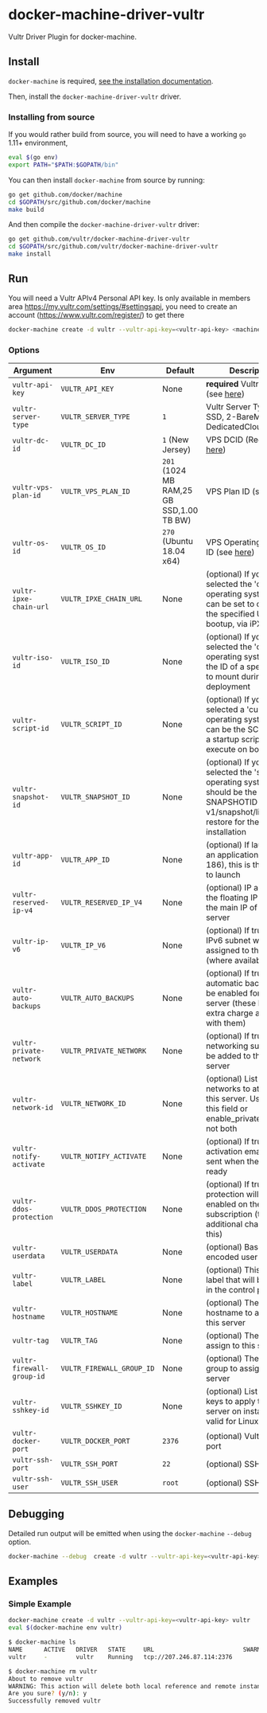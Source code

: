 # docker-machine-driver-vultr

Vultr Driver Plugin for docker-machine.

## Install
 
`docker-machine` is required, [see the installation documentation](https://gitlab.com/gitlab-org/ci-cd/docker-machine/-/blob/main/docs/install-machine.md).

Then, install the `docker-machine-driver-vultr` driver.

### Installing from source

If you would rather build from source, you will need to have a working `go` 1.11+ environment,

```bash
eval $(go env)
export PATH="$PATH:$GOPATH/bin"
```

You can then install `docker-machine` from source by running:

```bash
go get github.com/docker/machine
cd $GOPATH/src/github.com/docker/machine
make build
```

And then compile the `docker-machine-driver-vultr` driver:

```bash
go get github.com/vultr/docker-machine-driver-vultr
cd $GOPATH/src/github.com/vultr/docker-machine-driver-vultr
make install
```

## Run

You will need a Vultr APIv4 Personal API key. Is only available in members area <https://my.vultr.com/settings/#settingsapi>, you need to create an account (<https://www.vultr.com/register/>) to get there  

```bash
docker-machine create -d vultr --vultr-api-key=<vultr-api-key> <machine-name>
```

### Options

| Argument | Env | Default | Description
| --- | --- | --- | ---
| `vultr-api-key` | `VULTR_API_KEY` | None | **required** Vultr API key (see [here](https://www.vultr.com/api/#overview))
| `vultr-server-type` | `VULTR_SERVER_TYPE` | `1` | Vultr Server Type ( 1-SSD, 2-BareMetal, 3-DedicatedCloud)
| `vultr-dc-id` | `VULTR_DC_ID` | `1` (New Jersey) | VPS DCID (Region) (see [here](https://www.vultr.com/api/#regions))
| `vultr-vps-plan-id` | `VULTR_VPS_PLAN_ID` | `201` (1024 MB RAM,25 GB SSD,1.00 TB BW) | VPS Plan ID (see [here](https://www.vultr.com/api/#plans))
| `vultr-os-id` | `VULTR_OS_ID` | `270` (Ubuntu 18.04 x64) | VPS Operating System ID (see [here](https://www.vultr.com/api/#os))
| `vultr-ipxe-chain-url` | `VULTR_IPXE_CHAIN_URL` | None | (optional) If you've selected the 'custom' operating system, this can be set to chainload the specified URL on bootup, via iPXE
| `vultr-iso-id` | `VULTR_ISO_ID` | None | (optional) If you've selected the 'custom' operating system, this is the ID of a specific ISO to mount during the deployment
| `vultr-script-id` | `VULTR_SCRIPT_ID` | None | (optional) If you've not selected a 'custom' operating system, this can be the SCRIPTID of a startup script to execute on boot
| `vultr-snapshot-id` | `VULTR_SNAPSHOT_ID` | None | (optional) If you've selected the 'snapshot' operating system, this should be the SNAPSHOTID (see v1/snapshot/list) to restore for the initial installation
| `vultr-app-id` | `VULTR_APP_ID` | None | (optional) If launching an application (OSID 186), this is the APPID to launch
| `vultr-reserved-ip-v4` | `VULTR_RESERVED_IP_V4` | None | (optional) IP address of the floating IP to use as the main IP of this server
| `vultr-ip-v6` | `VULTR_IP_V6` | None | (optional) If true, an IPv6 subnet will be assigned to the machine (where available)
| `vultr-auto-backups` | `VULTR_AUTO_BACKUPS` | None | (optional) If true, automatic backups will be enabled for this server (these have an extra charge associated with them)
| `vultr-private-network` | `VULTR_PRIVATE_NETWORK` | None | (optional) If true, private networking support will be added to the new server
| `vultr-network-id` | `VULTR_NETWORK_ID` | None | (optional) List of private networks to attach to this server. Use either this field or enable_private_network, not both
| `vultr-notify-activate` | `VULTR_NOTIFY_ACTIVATE` | None | (optional) If true, an activation email will be sent when the server is ready
| `vultr-ddos-protection` | `VULTR_DDOS_PROTECTION` | None | (optional) If true, DDOS protection will be enabled on the subscription (there is an additional charge for this)
| `vultr-userdata` | `VULTR_USERDATA` | None | (optional) Base64 encoded user-data
| `vultr-label` | `VULTR_LABEL` | None | (optional) This is a text label that will be shown in the control panel
| `vultr-hostname` | `VULTR_HOSTNAME` | None | (optional) The hostname to assign to this server
| `vultr-tag` | `VULTR_TAG` | None | (optional) The tag to assign to this server
| `vultr-firewall-group-id` | `VULTR_FIREWALL_GROUP_ID` | None | (optional) The firewall group to assign to this server
| `vultr-sshkey-id` | `VULTR_SSHKEY_ID` | None | (optional) List of SSH keys to apply to this server on install (only valid for Linux/FreeBSD)
| `vultr-docker-port` | `VULTR_DOCKER_PORT` | `2376` | (optional) Vultr Docker port
| `vultr-ssh-port` | `VULTR_SSH_PORT` | `22` | (optional) SSH Port
| `vultr-ssh-user` | `VULTR_SSH_USER` | `root` | (optional) SSH User

## Debugging

Detailed run output will be emitted when using the `docker-machine` `--debug` option.

```bash
docker-machine --debug  create -d vultr --vultr-api-key=<vultr-api-key> machinename
```

## Examples

### Simple Example

```bash
docker-machine create -d vultr --vultr-api-key=<vultr-api-key> vultr
eval $(docker-machine env vultr)
```

```bash
$ docker-machine ls
NAME      ACTIVE   DRIVER   STATE     URL                         SWARM   DOCKER     ERRORS
vultr     -        vultr    Running   tcp://207.246.87.114:2376           v19.03.5 

$ docker-machine rm vultr
About to remove vultr
WARNING: This action will delete both local reference and remote instance.
Are you sure? (y/n): y
Successfully removed vultr
```
